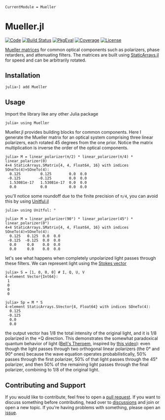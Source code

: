 ```@meta
CurrentModule = Mueller
```

# Mueller.jl

[![Code](https://img.shields.io/badge/Code-GitHub-black.svg)](https://github.com/JuliaPhysics/Mueller.jl)
[![Build Status](https://github.com/JuliaPhysics/Mueller.jl/actions/workflows/CI.yml/badge.svg?branch=main)](https://github.com/JuliaPhysics/Mueller.jl/actions/workflows/CI.yml?query=branch%3Amain)
[![PkgEval](https://juliaci.github.io/NanosoldierReports/pkgeval_badges/M/Mueller.svg)](https://juliaci.github.io/NanosoldierReports/pkgeval_badges/report.html)
[![Coverage](https://codecov.io/gh/JuliaPhysics/Mueller.jl/branch/main/graph/badge.svg)](https://codecov.io/gh/JuliaPhysics/Mueller.jl)
[![License](https://img.shields.io/github/license/JuliaPhysics/Mueller.jl?color=yellow)](https://github.com/JuliaPhysics/Mueller.jl/blob/main/LICENSE)

[Mueller matrices](https://en.wikipedia.org/wiki/Mueller_calculus) for common optical components such as polarizers, phase retarders, and attenuating filters. The matrices are built using [StaticArrays.jl](https://github.com/JuliaArrays/StaticArrays.jl) for speed and can be arbitrarily rotated.

## Installation

```julia
julia>] add Mueller
```

## Usage

Import the library like any other Julia package

```jldoctest example
julia> using Mueller
```

Mueller.jl provides building blocks for common components. Here I generate the Mueller matrix for an optical system comprising three linear polarizers, each rotated 45 degrees from the one prior. Notice the matrix multiplication is inverse the order of the optical components.

```jldoctest example
julia> M = linear_polarizer(π/2) * linear_polarizer(π/4) * linear_polarizer(0)
4×4 StaticArrays.SMatrix{4, 4, Float64, 16} with indices SOneTo(4)×SOneTo(4):
  0.125         0.125        0.0  0.0
 -0.125        -0.125        0.0  0.0
  1.53081e-17   1.53081e-17  0.0  0.0
  0.0           0.0          0.0  0.0
```

you'll notice some roundoff due to the finite precision of `π/4`, you can avoid this by using [Unitful.jl](https://github.com/PainterQubits/Unitful.jl)

```jldoctest example
julia> using Unitful: °

julia> M = linear_polarizer(90°) * linear_polarizer(45°) * linear_polarizer(0°)
4×4 StaticArrays.SMatrix{4, 4, Float64, 16} with indices SOneTo(4)×SOneTo(4):
  0.125   0.125  0.0  0.0
 -0.125  -0.125  0.0  0.0
  0.0     0.0    0.0  0.0
  0.0     0.0    0.0  0.0
```

let's see what happens when completely unpolarized light passes through these filters. We can represent light using the [Stokes vector](https://en.wikipedia.org/wiki/Stokes_parameters)

```jldoctest example
julia> S = [1, 0, 0, 0] # I, Q, U, V
4-element Vector{Int64}:
 1
 0
 0
 0

julia> Sp = M * S
4-element StaticArrays.SVector{4, Float64} with indices SOneTo(4):
  0.125
 -0.125
  0.0
  0.0
```

the output vector has 1/8 the total intensity of the original light, and it is 1/8 polarized in the +Q direction. This demonstrates the somewhat paradoxical quantum behavior of light ([Bell's Theroem](https://en.wikipedia.org/wiki/Bell%27s_theorem), inspired by [this video](https://www.youtube.com/watch?v=zcqZHYo7ONs)): even though the light passes through two orthogonal linear polarizers (the 0° and 90° ones) because the wave equation operates probabilistically, 50% passes through the first polarizer, 50% of that light passes through the 45° polarizer, and then 50% of the remaining light passes through the final polarizer, combining to 1/8 of the original light.

## Contributing and Support

If you would like to contribute, feel free to open a [pull request](https://github.com/JuliaPhysics/Mueller.jl/pulls). If you want to discuss something before contributing, head over to [discussions](https://github.com/JuliaPhysics/Mueller.jl/discussions) and join or open a new topic. If you're having problems with something, please open an [issue](https://github.com/JuliaPhysics/Mueller.jl/issues).
